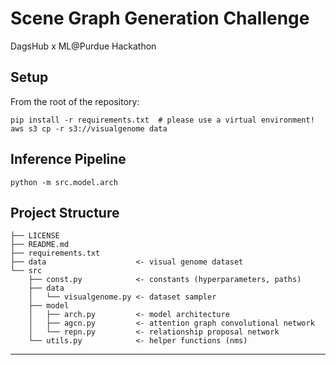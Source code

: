 # Scene Graph Generation Challenge
DagsHub x ML@Purdue Hackathon

## Setup

From the root of the repository:
```
pip install -r requirements.txt  # please use a virtual environment!
aws s3 cp -r s3://visualgenome data
```

## Inference Pipeline
```
python -m src.model.arch
```

## Project Structure
```
├── LICENSE
├── README.md
├── requirements.txt
├── data                    <- visual genome dataset
└── src
    ├── const.py            <- constants (hyperparameters, paths)
    ├── data
    │   └── visualgenome.py <- dataset sampler
    ├── model
    │   ├── arch.py         <- model architecture
    │   ├── agcn.py         <- attention graph convolutional network
    │   └── repn.py         <- relationship proposal network
    └── utils.py            <- helper functions (nms)
```

-----
